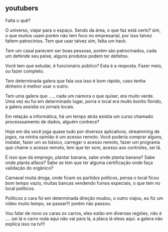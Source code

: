 ## youtubers

Falta o quê?

O universo, viajar para o espaço. Sendo da área, o que faz está certo? sim, o que muitos usam
porém não tem foco no empresarial, por isso talvez faltem patrocínios. Tem que usar talvez sim,
falta um hack.

Tem um casal parecem ser boas pessoas, porém são patrocinados, cada um defende seu peixe, alguns
produtos podem ter defeitos.

Você tem que estudar, é funcionário público? Esta é a resposta. Fazer
meio, ou fazer completo.

Tem determinada galera que fala usa isso é bom rápido, caso tenha dinheiro é melhor usar o outro.

Tem uma galera que ...., cada um namora o que quiser, era muito verde. Uma vez eu fui 
em determinado lugar, porra o local era muito bonito florido, a galera assistia os jornais locais.

Em relação a informática, há um tempo atrás existia um curso chamado processsamento de dados, alguém
conhece?

Hoje em dia você joga quase tudo por diversos aplicativos, streamming de jogos, na minha opinião é um
acesso remoto. Você poderia comprar alguns, instalar,
fazer um so básico, carregar o acesso remoto, fazer um programa que chame o acesso remoto, tem que ter som,
acesso aos controles, sei lá.

É isso que dá emprego, plantar banana, sabe onde planta banana? Sabe onde planta alface? Sabe se tem que
ter alguma certificação onde faça validação do orgânico?

Carnaval muita droga, onde ficam os partidos polítcos, pensa o local ficou bom tempo vazio, muitas bancas
vendendo fumos especiais, o que tem no local políticos.

Políticos o cara foi em determinada direção mudou, o outro viajou, eu fiz um vídeo muito tempo, se passar!!! porém não
passou.

Vou falar de novo os caras os carros, eles estão em diversas regiões, não é .... sei lá o carro roda aqui não vai para lá,
a  placa lá eless aqui. a galera não explica isso na tv!!!


